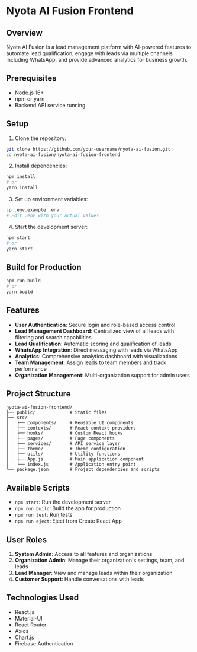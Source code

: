 # Nyota AI Fusion Frontend

## Overview

Nyota AI Fusion is a lead management platform with AI-powered features to automate lead qualification, engage with leads via multiple channels including WhatsApp, and provide advanced analytics for business growth.

## Prerequisites

- Node.js 16+
- npm or yarn
- Backend API service running

## Setup

1. Clone the repository:

```bash
git clone https://github.com/your-username/nyota-ai-fusion.git
cd nyota-ai-fusion/nyota-ai-fusion-frontend
```

2. Install dependencies:

```bash
npm install
# or
yarn install
```

3. Set up environment variables:

```bash
cp .env.example .env
# Edit .env with your actual values
```

4. Start the development server:

```bash
npm start
# or
yarn start
```

## Build for Production

```bash
npm run build
# or
yarn build
```

## Features

- **User Authentication**: Secure login and role-based access control
- **Lead Management Dashboard**: Centralized view of all leads with filtering and search capabilities
- **Lead Qualification**: Automatic scoring and qualification of leads
- **WhatsApp Integration**: Direct messaging with leads via WhatsApp
- **Analytics**: Comprehensive analytics dashboard with visualizations
- **Team Management**: Assign leads to team members and track performance
- **Organization Management**: Multi-organization support for admin users

## Project Structure

```
nyota-ai-fusion-frontend/
├── public/             # Static files
├── src/
│   ├── components/     # Reusable UI components
│   ├── contexts/       # React context providers
│   ├── hooks/          # Custom React hooks
│   ├── pages/          # Page components
│   ├── services/       # API service layer
│   ├── theme/          # Theme configuration
│   ├── utils/          # Utility functions
│   ├── App.js          # Main application component
│   └── index.js        # Application entry point
└── package.json        # Project dependencies and scripts
```

## Available Scripts

- `npm start`: Run the development server
- `npm run build`: Build the app for production
- `npm run test`: Run tests
- `npm run eject`: Eject from Create React App

## User Roles

1. **System Admin**: Access to all features and organizations
2. **Organization Admin**: Manage their organization's settings, team, and leads
3. **Lead Manager**: View and manage leads within their organization
4. **Customer Support**: Handle conversations with leads

## Technologies Used

- React.js
- Material-UI
- React Router
- Axios
- Chart.js
- Firebase Authentication
